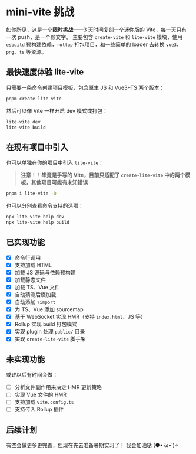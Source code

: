 # mini-vite 挑战

如你所见，这是一个**限时挑战**——3 天时间复刻一个迷你版的 Vite，每一天只有一次 push，是一个颜文字。
主要包含 `create-vite` 和 `lite-vite` 模块，使用 `esbuild` 预构建依赖，`rollup` 打包项目，和一些简单的 loader 去转换 `vue3`、`png`、`ts` 等资源。

## 最快速度体验 lite-vite

只需要一条命令创建项目模板，包含原生 JS 和 Vue3+TS 两个版本：

```bash
pnpm create lite-vite
```

然后可以像 Vite 一样开启 dev 模式或打包：

```bash
lite-vite dev
lite-vite build
```

## 在现有项目中引入

也可以单独在你的项目中引入 `lite-vite`：

> **注意！！毕竟是手写的 Vite，目前只适配了 `create-lite-vite` 中的两个模板，其他项目可能有未知错误**

```bash
pnpm i lite-vite -D
```

也可以分别查看命令支持的选项：

```bash
npx lite-vite help dev
npx lite-vite help build
```

## 已实现功能

- [x] 命令行调用
- [x] 支持加载 HTML
- [x] 加载 JS 源码与依赖预构建
- [x] 加载静态文件
- [x] 加载 TS、Vue 文件
- [x] 自动猜测后缀加载
- [x] 自动添加 `?import`
- [x] 为 TS、Vue 添加 sourcemap
- [x] 基于 WebSocket 实现 HMR（支持 `index.html`、JS 等）
- [x] Rollup 实现 build 打包模式
- [x] 实现 plugin 处理 `public/` 目录
- [x] 实现 `create-lite-vite` 脚手架

## 未实现功能

或许以后有时间会做：

- [ ] 分析文件副作用来决定 HMR 更新策略
- [ ] 实现 Vue 文件的 HMR
- [ ] 支持加载 `vite.config.ts`
- [ ] 支持传入 Rollup 插件

## 后续计划

有空会做更多更完善，但现在先去准备暑期实习了！
我会加油哒 (●• ̀ω•́ )✧
